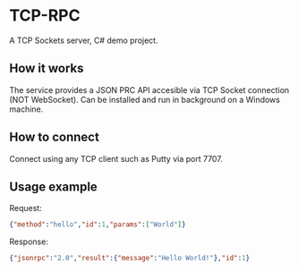 # TCP-RPC
A TCP Sockets server, C# demo project.

## How it works
The service provides a JSON PRC API accesible via TCP Socket connection (NOT WebSocket).
Can be installed and run in background on a Windows machine.

## How to connect
Connect using any TCP client such as Putty via port 7707.

## Usage example
Request:
```json
{"method":"hello","id":1,"params":["World"]}
```
Response:
```json
{"jsonrpc":"2.0","result":{"message":"Hello World!"},"id":1}
```
